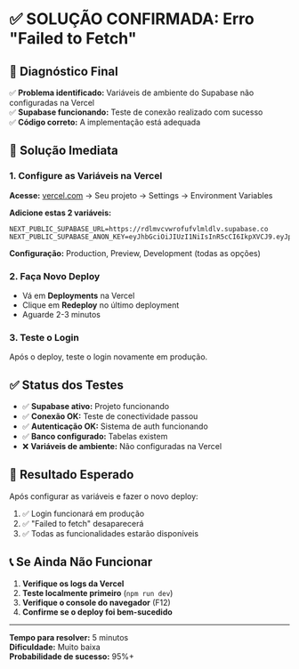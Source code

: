 # ✅ SOLUÇÃO CONFIRMADA: Erro "Failed to Fetch"

## 🎯 Diagnóstico Final

✅ **Problema identificado:** Variáveis de ambiente do Supabase não configuradas na Vercel  
✅ **Supabase funcionando:** Teste de conexão realizado com sucesso  
✅ **Código correto:** A implementação está adequada  

## 🔧 Solução Imediata

### 1. Configure as Variáveis na Vercel

**Acesse:** [vercel.com](https://vercel.com) → Seu projeto → Settings → Environment Variables

**Adicione estas 2 variáveis:**

```
NEXT_PUBLIC_SUPABASE_URL=https://rdlmvcvwrofufvlmldlv.supabase.co
NEXT_PUBLIC_SUPABASE_ANON_KEY=eyJhbGciOiJIUzI1NiIsInR5cCI6IkpXVCJ9.eyJpc3MiOiJzdXBhYmFzZSIsInJlZiI6InJkbG12Y3Z3cm9mdWZ2bG1sZGx2Iiwicm9sZSI6ImFub24iLCJpYXQiOjE3NTQzMjQzMjQsImV4cCI6MjA2OTkwMDMyNH0.1TpCyIdb4eBHqL2mFCg6MgbGv__zXP67r6euUrrfakE
```

**Configuração:** Production, Preview, Development (todas as opções)

### 2. Faça Novo Deploy

- Vá em **Deployments** na Vercel
- Clique em **Redeploy** no último deployment
- Aguarde 2-3 minutos

### 3. Teste o Login

Após o deploy, teste o login novamente em produção.

## ✅ Status dos Testes

- ✅ **Supabase ativo:** Projeto funcionando
- ✅ **Conexão OK:** Teste de conectividade passou
- ✅ **Autenticação OK:** Sistema de auth funcionando
- ✅ **Banco configurado:** Tabelas existem
- ❌ **Variáveis de ambiente:** Não configuradas na Vercel

## 🚀 Resultado Esperado

Após configurar as variáveis e fazer o novo deploy:

1. ✅ Login funcionará em produção
2. ✅ "Failed to fetch" desaparecerá
3. ✅ Todas as funcionalidades estarão disponíveis

## 📞 Se Ainda Não Funcionar

1. **Verifique os logs da Vercel**
2. **Teste localmente primeiro** (`npm run dev`)
3. **Verifique o console do navegador** (F12)
4. **Confirme se o deploy foi bem-sucedido**

---

**Tempo para resolver:** 5 minutos  
**Dificuldade:** Muito baixa  
**Probabilidade de sucesso:** 95%+ 